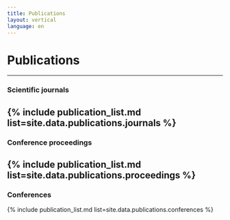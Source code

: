 ```yaml
---
title: Publications
layout: vertical
language: en
---
```


# Publications
-----

### Scientific journals
{% include publication_list.md list=site.data.publications.journals %}
-----

### Conference proceedings
{% include publication_list.md list=site.data.publications.proceedings %}
-----

### Conferences
{% include publication_list.md list=site.data.publications.conferences %}


